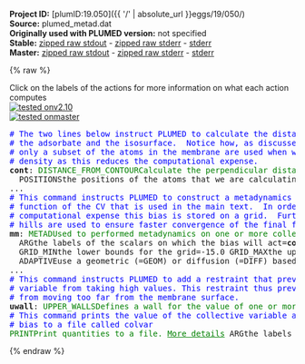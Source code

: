 **Project ID:** [plumID:19.050]({{ '/' | absolute_url }}eggs/19/050/)  
**Source:** plumed_metad.dat  
**Originally used with PLUMED version:** not specified  
**Stable:** [zipped raw stdout](plumed_metad.dat.plumed.stdout.txt.zip) - [zipped raw stderr](plumed_metad.dat.plumed.stderr.txt.zip) - [stderr](plumed_metad.dat.plumed.stderr)  
**Master:** [zipped raw stdout](plumed_metad.dat.plumed_master.stdout.txt.zip) - [zipped raw stderr](plumed_metad.dat.plumed_master.stderr.txt.zip) - [stderr](plumed_metad.dat.plumed_master.stderr)  

{% raw %}
<div class="plumedpreheader">
<div class="headerInfo" id="value_details_data/plumed_metad.dat"> Click on the labels of the actions for more information on what each action computes </div>
<div class="containerBadge">
<div class="headerBadge"><a href="plumed_metad.dat.plumed.stderr"><img src="https://img.shields.io/badge/v2.10-passing-green.svg" alt="tested onv2.10" /></a></div>
<div class="headerBadge"><a href="plumed_metad.dat.plumed_master.stderr"><img src="https://img.shields.io/badge/master-passing-green.svg" alt="tested onmaster" /></a></div>
</div>
</div>
<pre class="plumedlisting">
<span style="color:blue" class="comment"># The two lines below instruct PLUMED to calculate the distance between</span>
<span style="color:blue" class="comment"># the adsorbate and the isosurface.  Notice how, as discussed in the main text,</span>
<span style="color:blue" class="comment"># only a subset of the atoms in the membrane are used when we calculate the</span>
<span style="color:blue" class="comment"># density as this reduces the computational expense.</span>
<b name="data/plumed_metad.datcont" onclick='showPath("data/plumed_metad.dat","data/plumed_metad.datcont","data/plumed_metad.datcont","brown")'>cont</b>: <span class="plumedtooltip" style="color:green">DISTANCE_FROM_CONTOUR<span class="right">Calculate the perpendicular distance from a Willard-Chandler dividing surface. <a href="https://www.plumed.org/doc-master/user-doc/html/DISTANCE_FROM_CONTOUR" style="color:green">More details</a><i></i></span></span> ...
  <span class="plumedtooltip">POSITIONS<span class="right">the positions of the atoms that we are calculating the contour from<i></i></span></span>=2-2400:12,10-2400:12 <span class="plumedtooltip">ATOM<span class="right">The atom whose perpendicular distance we are calculating from the contour<i></i></span></span>=2413 <span class="plumedtooltip">BANDWIDTH<span class="right">the bandwidths for kernel density esimtation<i></i></span></span>=3.0,3.0,3.0 <span class="plumedtooltip">DIR<span class="right">the direction perpendicular to the contour that you are looking for<i></i></span></span>=z <span class="plumedtooltip">CONTOUR<span class="right">the value we would like for the contour<i></i></span></span>=0.42
...
<span style="color:blue" class="comment"># This command instructs PLUMED to construct a metadynamics bias that is a</span>
<span style="color:blue" class="comment"># function of the CV that is used in the main text.  In order to reduce the</span>
<span style="color:blue" class="comment"># computational expense this bias is stored on a grid.  Furthermore, adaptive</span>
<span style="color:blue" class="comment"># hills are used to ensure faster convergence of the final free energy surface</span>
<span style="display:none;" id="data/plumed_metad.datcont">The DISTANCE_FROM_CONTOUR action with label <b>cont</b> calculates the following quantities:<table  align="center" frame="void" width="95%" cellpadding="5%"><tr><td width="5%"><b> Quantity </b>  </td><td><b> Description </b> </td></tr><tr><td width="5%">cont.dist1</td><td>the distance between the reference atom and the nearest contour</td></tr><tr><td width="5%">cont.dist2</td><td>the distance between the reference atom and the other contour</td></tr><tr><td width="5%">cont.qdist</td><td>the differentiable (squared) distance between the two contours (see above)</td></tr><tr><td width="5%">cont.thickness</td><td>the distance between the two contours on the line from the reference atom</td></tr></table></span><b name="data/plumed_metad.datmm" onclick='showPath("data/plumed_metad.dat","data/plumed_metad.datmm","data/plumed_metad.datmm","brown")'>mm</b>: <span class="plumedtooltip" style="color:green">METAD<span class="right">Used to performed metadynamics on one or more collective variables. <a href="https://www.plumed.org/doc-master/user-doc/html/METAD" style="color:green">More details</a><i></i></span></span> ...
  <span class="plumedtooltip">ARG<span class="right">the labels of the scalars on which the bias will act<i></i></span></span>=<b name="data/plumed_metad.datcont">cont.qdist</b> <span class="plumedtooltip">SIGMA<span class="right">the widths of the Gaussian hills<i></i></span></span>=0.5 <span class="plumedtooltip">HEIGHT<span class="right">the heights of the Gaussian hills<i></i></span></span>=1.3 <span class="plumedtooltip">PACE<span class="right">the frequency for hill addition<i></i></span></span>=100 <span class="plumedtooltip">BIASFACTOR<span class="right">use well tempered metadynamics and use this bias factor<i></i></span></span>=25 <span class="plumedtooltip">TEMP<span class="right">the system temperature - this is only needed if you are doing well-tempered metadynamics<i></i></span></span>=325
  <span class="plumedtooltip">GRID_MIN<span class="right">the lower bounds for the grid<i></i></span></span>=-15.0 <span class="plumedtooltip">GRID_MAX<span class="right">the upper bounds for the grid<i></i></span></span>=100.0 <span class="plumedtooltip">GRID_BIN<span class="right">the number of bins for the grid<i></i></span></span>=115000
  <span class="plumedtooltip">ADAPTIVE<span class="right">use a geometric (=GEOM) or diffusion (=DIFF) based hills width scheme<i></i></span></span>=GEOM <span class="plumedtooltip">SIGMA_MIN<span class="right">the lower bounds for the sigmas (in CV units) when using adaptive hills<i></i></span></span>=0.05 <span class="plumedtooltip">SIGMA_MAX<span class="right">the upper bounds for the sigmas (in CV units) when using adaptive hills<i></i></span></span>=6.00
...
<span style="color:blue" class="comment"># This command instructs PLUMED to add a restraint that prevents the collective</span>
<span style="color:blue" class="comment"># variable from taking high values. This restraint thus prevents the adsorbate</span>
<span style="color:blue" class="comment"># from moving too far from the membrane surface.</span>
<span style="display:none;" id="data/plumed_metad.datmm">The METAD action with label <b>mm</b> calculates the following quantities:<table  align="center" frame="void" width="95%" cellpadding="5%"><tr><td width="5%"><b> Quantity </b>  </td><td><b> Description </b> </td></tr><tr><td width="5%">mm.bias</td><td>the instantaneous value of the bias potential</td></tr></table></span><b name="data/plumed_metad.datuwall" onclick='showPath("data/plumed_metad.dat","data/plumed_metad.datuwall","data/plumed_metad.datuwall","brown")'>uwall</b>: <span class="plumedtooltip" style="color:green">UPPER_WALLS<span class="right">Defines a wall for the value of one or more collective variables, <a href="https://www.plumed.org/doc-master/user-doc/html/UPPER_WALLS" style="color:green">More details</a><i></i></span></span> <span class="plumedtooltip">ARG<span class="right">the arguments on which the bias is acting<i></i></span></span>=<b name="data/plumed_metad.datcont">cont.qdist</b> <span class="plumedtooltip">AT<span class="right">the positions of the wall<i></i></span></span>=50.0 <span class="plumedtooltip">KAPPA<span class="right">the force constant for the wall<i></i></span></span>=1.0 <span class="plumedtooltip">EXP<span class="right"> the powers for the walls<i></i></span></span>=2
<span style="color:blue" class="comment"># This command prints the value of the collective variable and the metadynamics</span>
<span style="color:blue" class="comment"># bias to a file called colvar</span>
<span style="display:none;" id="data/plumed_metad.datuwall">The UPPER_WALLS action with label <b>uwall</b> calculates the following quantities:<table  align="center" frame="void" width="95%" cellpadding="5%"><tr><td width="5%"><b> Quantity </b>  </td><td><b> Description </b> </td></tr><tr><td width="5%">uwall.bias</td><td>the instantaneous value of the bias potential</td></tr><tr><td width="5%">uwall.force2</td><td>the instantaneous value of the squared force due to this bias potential</td></tr></table></span><span class="plumedtooltip" style="color:green">PRINT<span class="right">Print quantities to a file. <a href="https://www.plumed.org/doc-master/user-doc/html/PRINT" style="color:green">More details</a><i></i></span></span> <span class="plumedtooltip">ARG<span class="right">the labels of the values that you would like to print to the file<i></i></span></span>=<b name="data/plumed_metad.datcont">cont.*</b>,<b name="data/plumed_metad.datmm">mm.*</b> <span class="plumedtooltip">STRIDE<span class="right"> the frequency with which the quantities of interest should be output<i></i></span></span>=20 <span class="plumedtooltip">FILE<span class="right">the name of the file on which to output these quantities<i></i></span></span>=colvar
</pre>
{% endraw %}
